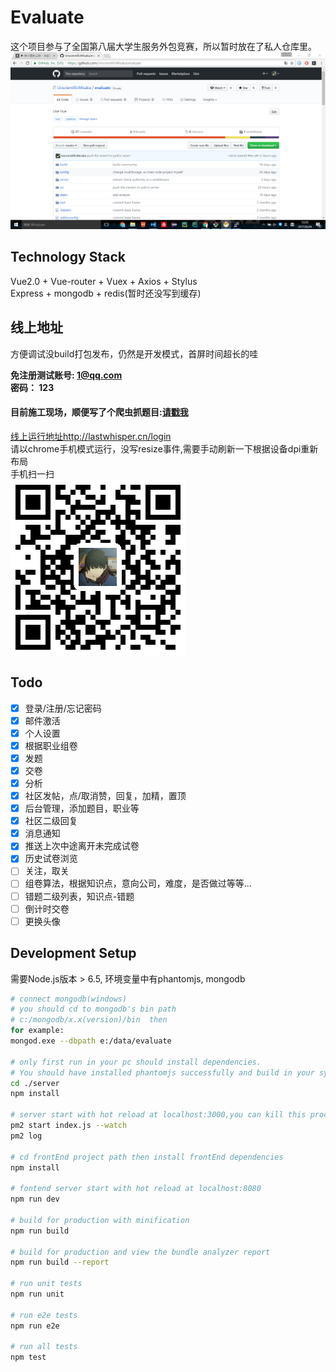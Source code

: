 # Evaluate
这个项目参与了全国第八届大学生服务外包竞赛，所以暂时放在了私人仓库里。  
![repo截图](./repo.png)

## Technology Stack
Vue2.0 + Vue-router + Vuex + Axios + Stylus  
Express + mongodb + redis(暂时还没写到缓存)

## 线上地址
方便调试没build打包发布，仍然是开发模式，首屏时间超长的哇

<b>免注册测试账号: 1@qq.com</b>  
<b>密码： 123  </b>  

#### 目前施工现场，顺便写了个爬虫抓题目:[请戳我](https://github.com/UnscientificMisaka/Spider)

[线上运行地址http://lastwhisper.cn/login](http://lastwhisper.cn/login)  
请以chrome手机模式运行，没写resize事件,需要手动刷新一下根据设备dpi重新布局  
手机扫一扫  
![二维码](./QRcode.png)

## Todo
* [x] 登录/注册/忘记密码
* [x] 邮件激活
* [x] 个人设置
* [x] 根据职业组卷
* [x] 发题
* [x] 交卷
* [x] 分析
* [x] 社区发帖，点/取消赞，回复，加精，置顶
* [x] 后台管理，添加题目，职业等
* [x] 社区二级回复
* [x] 消息通知
* [x] 推送上次中途离开未完成试卷
* [x] 历史试卷浏览
* [ ] 关注，取关
* [ ] 组卷算法，根据知识点，意向公司，难度，是否做过等等...
* [ ] 错题二级列表，知识点-错题
* [ ] 倒计时交卷
* [ ] 更换头像

## Development  Setup
需要Node.js版本 > 6.5, 环境变量中有phantomjs, mongodb

``` bash
# connect mongodb(windows)
# you should cd to mongodb's bin path
# c:/mongodb/x.x(version)/bin  then
for example:
mongod.exe --dbpath e:/data/evaluate

# only first run in your pc should install dependencies.
# You should have installed phantomjs successfully and build in your system environment path,otherwise it will be reported wrong.
cd ./server
npm install

# server start with hot reload at localhost:3000,you can kill this process with 'pm2 kill'
pm2 start index.js --watch
pm2 log

# cd frontEnd project path then install frontEnd dependencies
npm install

# fontend server start with hot reload at localhost:8080
npm run dev

# build for production with minification
npm run build

# build for production and view the bundle analyzer report
npm run build --report

# run unit tests
npm run unit

# run e2e tests
npm run e2e

# run all tests
npm test